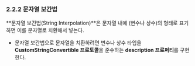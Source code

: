 ### 2.2.2 문자열 보간법
**문자열 보간법(String Interpolation)**은 문자열 내에 \(변수나 상수)의 형태로 표기하면 이를 문자열로 치환해서 넣는다.
- 문자열 보간법으로 문자열을 치환하려면 변수나 상수 타입을 **CustomStringConvertible 프로토콜**을 준수하는 **description 프로퍼티**를 구현한다.

